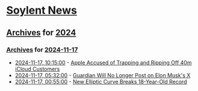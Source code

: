 # [Soylent News](../../../README.md)

## [Archives](../../index.md) for [2024](../index.md)

### [Archives](../../index.md) for [2024-11-17](index.md)

* [2024-11-17, 10:15:00](https://soylentnews.org/article.pl?sid=24/11/16/1047255&from=rss) - [Apple Accused of Trapping and Ripping Off 40m iCloud Customers](https://soylentnews.org/article.pl?sid=24/11/16/1047255&from=rss)
* [2024-11-17, 05:32:00](https://soylentnews.org/article.pl?sid=24/11/15/1713239&from=rss) - [Guardian Will No Longer Post on Elon Musk's X](https://soylentnews.org/article.pl?sid=24/11/15/1713239&from=rss)
* [2024-11-17, 00:55:00](https://soylentnews.org/article.pl?sid=24/11/15/178218&from=rss) - [New Elliptic Curve Breaks 18-Year-Old Record](https://soylentnews.org/article.pl?sid=24/11/15/178218&from=rss)
